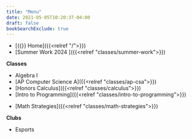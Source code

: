```yaml
---
title: "Menu"
date: 2021-05-05T10:20:37-04:00
draft: false
bookSearchExclude: true
---
```


- [{{<fa fas fa-home>}} Home]({{<relref "/">}})
- [Summer Work 2024 ]({{<relref "classes/summer-work">}})

**Classes**
- Algebra I
- [AP Computer Science A]({{<relref "classes/ap-csa">}})
- [Honors Calculus]({{<relref "classes/calculus">}})
- [Intro to Programming]({{<relref "classes/intro-to-programming">}})
<!-- TODO Calc book update-->
- [Math Strategies]({{<relref "classes/math-strategies">}})

**Clubs**
- Esports

<!--
**Links**
- [Canvas](https://manville.instructure.com/)
- [Valorem](https://www.mhsyearbook.com)
-->

<!--
[{{<fa fab fa-github-square fa-lg>}}](https://www.github.com/wkurzius)
[{{<fa fab fa-youtube-square fa-lg>}}](https://www.youtube.com/c/MrKurziusVideos)
-->

